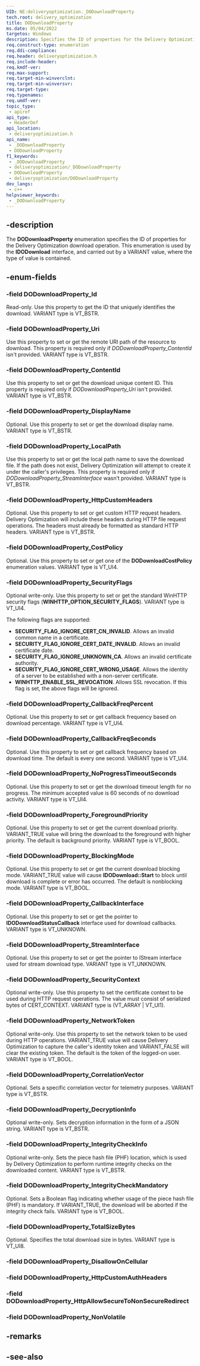```yaml
---
UID: NE:deliveryoptimization._DODownloadProperty
tech.root: delivery_optimization
title: DODownloadProperty
ms.date: 05/04/2022
targetos: Windows
description: Specifies the ID of properties for the Delivery Optimization download operation.
req.construct-type: enumeration
req.ddi-compliance: 
req.header: deliveryoptimization.h
req.include-header: 
req.kmdf-ver: 
req.max-support: 
req.target-min-winverclnt: 
req.target-min-winversvr: 
req.target-type: 
req.typenames: 
req.umdf-ver: 
topic_type:
 - apiref
api_type:
 - HeaderDef
api_location:
 - deliveryoptimization.h
api_name:
 - _DODownloadProperty
 - DODownloadProperty
f1_keywords:
 - _DODownloadProperty
 - deliveryoptimization/_DODownloadProperty
 - DODownloadProperty
 - deliveryoptimization/DODownloadProperty
dev_langs:
 - c++
helpviewer_keywords:
 - _DODownloadProperty
---
```


## -description

The **DODownloadProperty** enumeration specifies the ID of properties for the Delivery Optimization download operation. This enumeration is used by the **IDODownload** interface, and carried out by a VARIANT value, where the type of value is contained.

## -enum-fields

### -field DODownloadProperty_Id

Read-only. Use this property to get the ID that uniquely identifies the download. VARIANT type is VT_BSTR.

### -field DODownloadProperty_Uri

Use this property to set or get the remote URI path of the resource to download. This property is required only if *DODownloadProperty_ContentId* isn't provided. VARIANT type is VT_BSTR.

### -field DODownloadProperty_ContentId

Use this property to set or get the download unique content ID. This property is required only if *DODownloadProperty_Uri* isn't provided. VARIANT type is VT_BSTR.

### -field DODownloadProperty_DisplayName

Optional. Use this property to set or get the download display name. VARIANT type is VT_BSTR.

### -field DODownloadProperty_LocalPath

Use this property to set or get the local path name to save the download file. If the path does not exist, Delivery Optimization will attempt to create it under the caller's privileges. This property is required only if *DODownloadProperty_StreamInterface* wasn’t provided. VARIANT type is VT_BSTR.

### -field DODownloadProperty_HttpCustomHeaders

Optional. Use this property to set or get custom HTTP request headers. Delivery Optimization will include these headers during HTTP file request operations. The headers must already be formatted as standard HTTP headers. VARIANT type is VT_BSTR.

### -field DODownloadProperty_CostPolicy

Optional. Use this property to set or get one of the **DODownloadCostPolicy** enumeration values. VARIANT type is VT_UI4.

### -field DODownloadProperty_SecurityFlags

Optional write-only. Use this property to set or get the standard WinHTTP security flags (**WINHTTP_OPTION_SECURITY_FLAGS**). VARIANT type is VT_UI4.

The following flags are supported:

* **SECURITY_FLAG_IGNORE_CERT_CN_INVALID**. Allows an invalid common name in a certificate.
* **SECURITY_FLAG_IGNORE_CERT_DATE_INVALID**. Allows an invalid certificate date.
* **SECURITY_FLAG_IGNORE_UNKNOWN_CA**. Allows an invalid certificate authority.
* **SECURITY_FLAG_IGNORE_CERT_WRONG_USAGE**. Allows the identity of a server to be established with a non-server certificate.
* **WINHTTP_ENABLE_SSL_REVOCATION**. Allows SSL revocation. If this flag is set, the above flags will be ignored.

### -field DODownloadProperty_CallbackFreqPercent

Optional. Use this property to set or get callback frequency based on download percentage. VARIANT type is VT_UI4.

### -field DODownloadProperty_CallbackFreqSeconds

Optional. Use this property to set or get callback frequency based on download time. The default is every one second. VARIANT type is VT_UI4.

### -field DODownloadProperty_NoProgressTimeoutSeconds

Optional. Use this property to set or get the download timeout length for no progress. The minimum accepted value is 60 seconds of no download activity. VARIANT type is VT_UI4.

### -field DODownloadProperty_ForegroundPriority

Optional. Use this property to set or get the current download priority. VARIANT_TRUE value will bring the download to the foreground with higher priority. The default is background priority. VARIANT type is VT_BOOL.

### -field DODownloadProperty_BlockingMode

Optional. Use this property to set or get the current download blocking mode. VARIANT_TRUE value will cause **IDODownload::Start** to block until download is complete or error has occurred. The default is nonblocking mode. VARIANT type is VT_BOOL.

### -field DODownloadProperty_CallbackInterface

Optional. Use this property to set or get the pointer to **IDODownloadStatusCallback** interface used for download callbacks. VARIANT type is VT_UNKNOWN.

### -field DODownloadProperty_StreamInterface

Optional. Use this property to set or get the pointer to IStream interface used for stream download type. VARIANT type is VT_UNKNOWN.

### -field DODownloadProperty_SecurityContext

Optional write-only. Use this property to set the certificate context to be used during HTTP request operations. The value must consist of serialized bytes of CERT_CONTEXT. VARIANT type is (VT_ARRAY \| VT_UI1).

### -field DODownloadProperty_NetworkToken

Optional write-only. Use this property to set the network token to be used during HTTP operations. VARIANT_TRUE value will cause Delivery Optimization to capture the caller's identity token and VARIANT_FALSE will clear the existing token. The default is the token of the logged-on user. VARIANT type is VT_BOOL.

### -field DODownloadProperty_CorrelationVector

Optional. Sets a specific correlation vector for telemetry purposes. VARIANT type is VT_BSTR.

### -field DODownloadProperty_DecryptionInfo

Optional write-only. Sets decryption information in the form of a JSON string. VARIANT type is VT_BSTR.

### -field DODownloadProperty_IntegrityCheckInfo

Optional write-only. Sets the piece hash file (PHF) location, which is used by Delivery Optimization to perform runtime integrity checks on the downloaded content. VARIANT type is VT_BSTR.

### -field DODownloadProperty_IntegrityCheckMandatory

Optional. Sets a Boolean flag indicating whether usage of the piece hash file (PHF) is mandatory. If VARIANT_TRUE, the download will be aborted if the integrity check fails. VARIANT type is VT_BOOL.

### -field DODownloadProperty_TotalSizeBytes

Optional. Specifies the total download size in bytes. VARIANT type is VT_UI8.

### -field DODownloadProperty_DisallowOnCellular

### -field DODownloadProperty_HttpCustomAuthHeaders

### -field DODownloadProperty_HttpAllowSecureToNonSecureRedirect

### -field DODownloadProperty_NonVolatile

## -remarks

## -see-also
